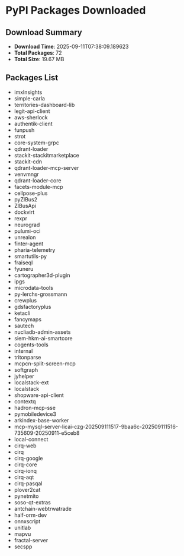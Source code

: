 # PyPI Packages Downloaded

## Download Summary
- **Download Time**: 2025-09-11T07:38:09.189623
- **Total Packages**: 72
- **Total Size**: 19.67 MB

## Packages List
- imxInsights
- simple-carla
- territories-dashboard-lib
- legit-api-client
- aws-sherlock
- authentik-client
- funpush
- strot
- core-system-grpc
- qdrant-loader
- stackit-stackitmarketplace
- stackit-cdn
- qdrant-loader-mcp-server
- venvmngr
- qdrant-loader-core
- facets-module-mcp
- cellpose-plus
- pyZlBus2
- ZlBusApi
- dockvirt
- rexpr
- neurograd
- pulumi-oci
- unrealon
- finter-agent
- pharia-telemetry
- smartutils-py
- fraiseql
- fyuneru
- cartographer3d-plugin
- ipgs
- microdata-tools
- py-lerchs-grossmann
- crewplus
- gdsfactoryplus
- ketacli
- fancymaps
- sautech
- nucliadb-admin-assets
- siem-hkm-ai-smartcore
- cogents-tools
- internal
- tritonparse
- mcpcn-split-screen-mcp
- softgraph
- jyhelper
- localstack-ext
- localstack
- shopware-api-client
- contextq
- hadron-mcp-sse
- pymobiledevice3
- arkindex-base-worker
- mcp-mysql-server-licai-czg-202509111517-9baa6c-202509111516-735609-20250911-e5ceb8
- local-connect
- cirq-web
- cirq
- cirq-google
- cirq-core
- cirq-ionq
- cirq-aqt
- cirq-pasqal
- plover2cat
- pynetmito
- soso-qt-extras
- antchain-webtrwatrade
- half-orm-dev
- onnxscript
- unitlab
- mapvu
- fractal-server
- secspp
